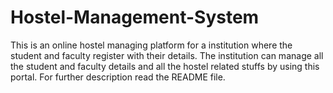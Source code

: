 # Hostel-Management-System
This is an online hostel managing platform for a institution where the student and faculty register with their details. The institution can manage all the student and faculty details and all the hostel related stuffs by using this portal. For further description read the README file.
